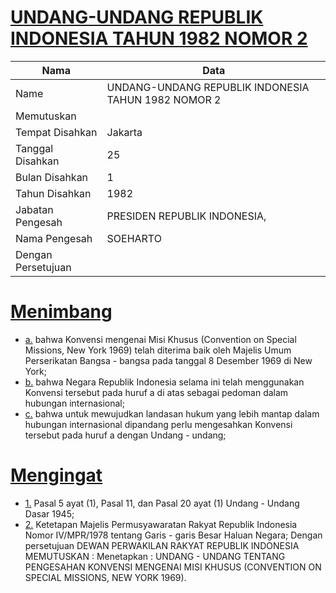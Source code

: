 # [UNDANG-UNDANG REPUBLIK INDONESIA TAHUN 1982 NOMOR 2](http://example.org/legal/document/uu/1982/2)

| Nama | Data |
| ------ | ----- |
|Name|UNDANG-UNDANG REPUBLIK INDONESIA TAHUN 1982 NOMOR 2|
|Memutuskan||
|Tempat Disahkan|Jakarta|
|Tanggal Disahkan|25|
|Bulan Disahkan|1|
|Tahun Disahkan|1982|
|Jabatan Pengesah|PRESIDEN REPUBLIK INDONESIA,|
|Nama Pengesah|SOEHARTO|
|Dengan Persetujuan||
# [Menimbang](http://example.org/legal/document/uu/1982/2/menimbang)

* [a.](http://example.org/legal/document/uu/1982/2/menimbang/point/a) bahwa Konvensi mengenai Misi Khusus (Convention on Special Missions, New York 1969) telah diterima baik oleh Majelis Umum Perserikatan Bangsa - bangsa pada tanggal 8 Desember 1969 di New York;
* [b.](http://example.org/legal/document/uu/1982/2/menimbang/point/b) bahwa Negara Republik Indonesia selama ini telah menggunakan Konvensi tersebut pada huruf a di atas sebagai pedoman dalam hubungan internasional;
* [c.](http://example.org/legal/document/uu/1982/2/menimbang/point/c) bahwa untuk mewujudkan landasan hukum yang lebih mantap dalam hubungan internasional dipandang perlu mengesahkan Konvensi tersebut pada huruf a dengan Undang - undang;
# [Mengingat](http://example.org/legal/document/uu/1982/2/mengingat)

* [1.](http://example.org/legal/document/uu/1982/2/mengingat/point/0001) Pasal 5 ayat (1), Pasal 11, dan Pasal 20 ayat (1) Undang - Undang Dasar 1945;
* [2.](http://example.org/legal/document/uu/1982/2/mengingat/point/0002) Ketetapan Majelis Permusyawaratan Rakyat Republik Indonesia Nomor IV/MPR/1978 tentang Garis - garis Besar Haluan Negara; Dengan persetujuan DEWAN PERWAKILAN RAKYAT REPUBLIK INDONESIA MEMUTUSKAN : Menetapkan : UNDANG - UNDANG TENTANG PENGESAHAN KONVENSI MENGENAI MISI KHUSUS (CONVENTION ON SPECIAL MISSIONS, NEW YORK 1969).